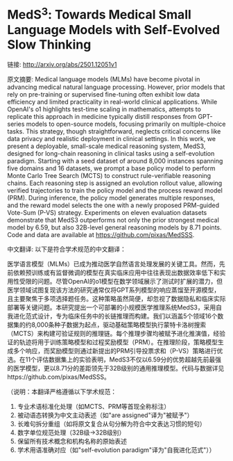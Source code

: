 # MedS$^3$: Towards Medical Small Language Models with Self-Evolved Slow Thinking

链接: http://arxiv.org/abs/2501.12051v1

原文摘要:
Medical language models (MLMs) have become pivotal in advancing medical
natural language processing. However, prior models that rely on pre-training or
supervised fine-tuning often exhibit low data efficiency and limited
practicality in real-world clinical applications. While OpenAI's o1 highlights
test-time scaling in mathematics, attempts to replicate this approach in
medicine typically distill responses from GPT-series models to open-source
models, focusing primarily on multiple-choice tasks. This strategy, though
straightforward, neglects critical concerns like data privacy and realistic
deployment in clinical settings. In this work, we present a deployable,
small-scale medical reasoning system, MedS3, designed for long-chain reasoning
in clinical tasks using a self-evolution paradigm. Starting with a seed dataset
of around 8,000 instances spanning five domains and 16 datasets, we prompt a
base policy model to perform Monte Carlo Tree Search (MCTS) to construct
rule-verifiable reasoning chains. Each reasoning step is assigned an evolution
rollout value, allowing verified trajectories to train the policy model and the
process reward model (PRM). During inference, the policy model generates
multiple responses, and the reward model selects the one with a newly proposed
PRM-guided Vote-Sum (P-VS) strategy. Experiments on eleven evaluation datasets
demonstrate that MedS3 outperforms not only the prior strongest medical model
by 6.59, but also 32B-level general reasoning models by 8.71 points. Code and
data are available at https://github.com/pixas/MedSSS.

中文翻译:
以下是符合学术规范的中文翻译：

医学语言模型（MLMs）已成为推动医学自然语言处理发展的关键工具。然而，先前依赖预训练或有监督微调的模型在真实临床应用中往往表现出数据效率低下和实用性受限的问题。尽管OpenAI的o1模型在数学领域展示了测试时扩展的潜力，但医学领域试图复现该方法的研究通常仅将GPT系列模型的响应蒸馏至开源模型，且主要聚焦于多项选择题任务。这种策略虽然简便，却忽视了数据隐私和临床实际部署等关键问题。本研究提出一个可部署的小规模医学推理系统MedS3，采用自我进化范式设计，专为临床任务中的长链推理而构建。我们以涵盖5个领域16个数据集的约8,000条种子数据为起点，驱动基础策略模型执行蒙特卡洛树搜索（MCTS）来构建可验证规则的推理链。每个推理步骤均被赋予进化推演值，经验证的轨迹将用于训练策略模型和过程奖励模型（PRM）。在推理阶段，策略模型生成多个响应，而奖励模型则通过新提出的PRM引导投票求和（P-VS）策略进行优选。在11个评估数据集上的实验表明，MedS3不仅以6.59分的优势超越先前最强的医学模型，更以8.71分的差距领先于32B级别的通用推理模型。代码与数据详见https://github.com/pixas/MedSSS。

（说明：本翻译严格遵循以下学术规范：
1. 专业术语标准化处理（如MCTS、PRM等首现全称标注）
2. 被动语态转换为中文主动表述（如"are assigned"译为"被赋予"）
3. 长难句拆分重组（如将原文复合从句分解为符合中文表达习惯的短句）
4. 数字单位规范处理（32B级→32B级别）
5. 保留所有技术概念和机构名称的原始表述
6. 学术用语准确对应（如"self-evolution paradigm"译为"自我进化范式"））
